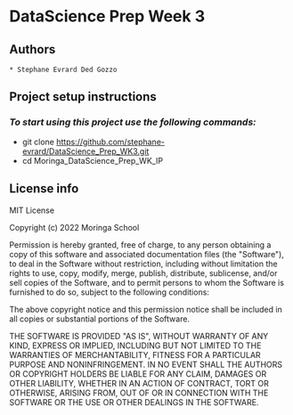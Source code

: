 # DataScience Prep Week 3

## Authors
    * Stephane Evrard Ded Gozzo

## Project setup instructions

### *To start using this project use the following commands:*
* git clone  https://github.com/stephane-evrard/DataScience_Prep_WK3.git
* cd Moringa_DataScience_Prep_WK_IP

## License info

MIT License

Copyright (c) 2022 Moringa School

Permission is hereby granted, free of charge, to any person obtaining a copy of this software and associated documentation files (the "Software"), to deal in the Software without restriction, including without limitation the rights to use, copy, modify, merge, publish, distribute, sublicense, and/or sell copies of the Software, and to permit persons to whom the Software is furnished to do so, subject to the following conditions:

The above copyright notice and this permission notice shall be included in all copies or substantial portions of the Software.

THE SOFTWARE IS PROVIDED "AS IS", WITHOUT WARRANTY OF ANY KIND, EXPRESS OR IMPLIED, INCLUDING BUT NOT LIMITED TO THE WARRANTIES OF MERCHANTABILITY, FITNESS FOR A PARTICULAR PURPOSE AND NONINFRINGEMENT. IN NO EVENT SHALL THE AUTHORS OR COPYRIGHT HOLDERS BE LIABLE FOR ANY CLAIM, DAMAGES OR OTHER LIABILITY, WHETHER IN AN ACTION OF CONTRACT, TORT OR OTHERWISE, ARISING FROM, OUT OF OR IN CONNECTION WITH THE SOFTWARE OR THE USE OR OTHER DEALINGS IN THE SOFTWARE.